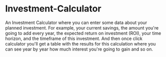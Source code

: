 # Investment-Calculator
An Investment Calculator where you can enter some data about your planned investment. For example, your current savings, the amount you're going to add every year, the expected return on investment (ROI), your time horizon, and the timeframe of this investment. And then once click calculator you'll get a table with the results for this calculation where you can see year by year how much interest you're going to gain and so on.
